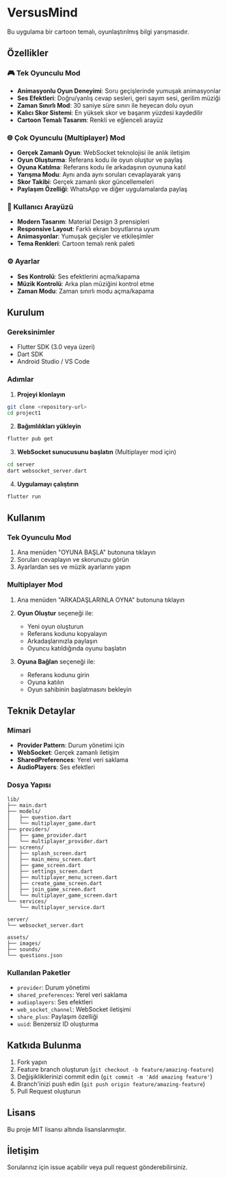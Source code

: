 # VersusMind

Bu uygulama bir cartoon temalı, oyunlaştırılmış bilgi yarışmasıdır.

## Özellikler

### 🎮 Tek Oyunculu Mod
- **Animasyonlu Oyun Deneyimi**: Soru geçişlerinde yumuşak animasyonlar
- **Ses Efektleri**: Doğru/yanlış cevap sesleri, geri sayım sesi, gerilim müziği
- **Zaman Sınırlı Mod**: 30 saniye süre sınırı ile heyecan dolu oyun
- **Kalıcı Skor Sistemi**: En yüksek skor ve başarım yüzdesi kaydedilir
- **Cartoon Temalı Tasarım**: Renkli ve eğlenceli arayüz

### 🌐 Çok Oyunculu (Multiplayer) Mod
- **Gerçek Zamanlı Oyun**: WebSocket teknolojisi ile anlık iletişim
- **Oyun Oluşturma**: Referans kodu ile oyun oluştur ve paylaş
- **Oyuna Katılma**: Referans kodu ile arkadaşının oyununa katıl
- **Yarışma Modu**: Aynı anda aynı soruları cevaplayarak yarış
- **Skor Takibi**: Gerçek zamanlı skor güncellemeleri
- **Paylaşım Özelliği**: WhatsApp ve diğer uygulamalarda paylaş

### 🎨 Kullanıcı Arayüzü
- **Modern Tasarım**: Material Design 3 prensipleri
- **Responsive Layout**: Farklı ekran boyutlarına uyum
- **Animasyonlar**: Yumuşak geçişler ve etkileşimler
- **Tema Renkleri**: Cartoon temalı renk paleti

### ⚙️ Ayarlar
- **Ses Kontrolü**: Ses efektlerini açma/kapama
- **Müzik Kontrolü**: Arka plan müziğini kontrol etme
- **Zaman Modu**: Zaman sınırlı modu açma/kapama

## Kurulum

### Gereksinimler
- Flutter SDK (3.0 veya üzeri)
- Dart SDK
- Android Studio / VS Code

### Adımlar

1. **Projeyi klonlayın**
```bash
git clone <repository-url>
cd project1
```

2. **Bağımlılıkları yükleyin**
```bash
flutter pub get
```

3. **WebSocket sunucusunu başlatın** (Multiplayer mod için)
```bash
cd server
dart websocket_server.dart
```

4. **Uygulamayı çalıştırın**
```bash
flutter run
```

## Kullanım

### Tek Oyunculu Mod
1. Ana menüden "OYUNA BAŞLA" butonuna tıklayın
2. Soruları cevaplayın ve skorunuzu görün
3. Ayarlardan ses ve müzik ayarlarını yapın

### Multiplayer Mod
1. Ana menüden "ARKADAŞLARINLA OYNA" butonuna tıklayın
2. **Oyun Oluştur** seçeneği ile:
   - Yeni oyun oluşturun
   - Referans kodunu kopyalayın
   - Arkadaşlarınızla paylaşın
   - Oyuncu katıldığında oyunu başlatın

3. **Oyuna Bağlan** seçeneği ile:
   - Referans kodunu girin
   - Oyuna katılın
   - Oyun sahibinin başlatmasını bekleyin

## Teknik Detaylar

### Mimari
- **Provider Pattern**: Durum yönetimi için
- **WebSocket**: Gerçek zamanlı iletişim
- **SharedPreferences**: Yerel veri saklama
- **AudioPlayers**: Ses efektleri

### Dosya Yapısı
```
lib/
├── main.dart
├── models/
│   ├── question.dart
│   └── multiplayer_game.dart
├── providers/
│   ├── game_provider.dart
│   └── multiplayer_provider.dart
├── screens/
│   ├── splash_screen.dart
│   ├── main_menu_screen.dart
│   ├── game_screen.dart
│   ├── settings_screen.dart
│   ├── multiplayer_menu_screen.dart
│   ├── create_game_screen.dart
│   ├── join_game_screen.dart
│   └── multiplayer_game_screen.dart
└── services/
    └── multiplayer_service.dart

server/
└── websocket_server.dart

assets/
├── images/
├── sounds/
└── questions.json
```

### Kullanılan Paketler
- `provider`: Durum yönetimi
- `shared_preferences`: Yerel veri saklama
- `audioplayers`: Ses efektleri
- `web_socket_channel`: WebSocket iletişimi
- `share_plus`: Paylaşım özelliği
- `uuid`: Benzersiz ID oluşturma

## Katkıda Bulunma

1. Fork yapın
2. Feature branch oluşturun (`git checkout -b feature/amazing-feature`)
3. Değişikliklerinizi commit edin (`git commit -m 'Add amazing feature'`)
4. Branch'inizi push edin (`git push origin feature/amazing-feature`)
5. Pull Request oluşturun

## Lisans

Bu proje MIT lisansı altında lisanslanmıştır.

## İletişim

Sorularınız için issue açabilir veya pull request gönderebilirsiniz.
